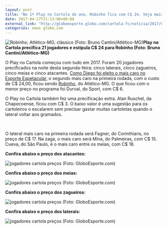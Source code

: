 ```yaml
---
layout: post
title: "No 1º Play no Cartola do ano, Robinho fica com C$ 24. Veja mais 20 preços"
date: 2017-04-17T21:13:00+00:00
external_link: "http://globoesporte.globo.com/cartola-fc/noticia/2017/04/no-1-play-no-cartola-do-ano-robinho-fica-com-c-24-veja-mais-20-precos.html"
categories: news globo.com
---
```

 ![Robinho; Atlético-MG; clássico (Foto: Bruno Cantini/Atlético-MG)](http://s2.glbimg.com/8jjxum8UcYO10kruPv6fopqsqes=/1124x36:3000x1097/690x390/s.glbimg.com/es/ge/f/original/2017/04/03/33623730422_b4687ea2b7_o.jpg "Robinho; Atlético-MG; clássico (Foto: Bruno Cantini/Atlético-MG)")**Play no Cartola precifica 21 jogadores e estipula C$ 24 para Robinho (Foto: Bruno Cantini/Atlético-MG)**

O Play no Cartola começou com tudo em 2017. Foram 20 jogadores precificados na noite desta segunda-feira: cinco laterais, cinco zagueiros, cinco meias e cinco atacantes. [Como Diego foi eleito o mais caro no Esporte Espetacular](http://globoesporte.globo.com/cartola-fc/noticia/2017/04/diego-recebe-20-dos-votos-e-sera-o-jogador-mais-caro-do-cartola-c-25.html), o segundo mais caro na primeira rodada, com o custo de C$ 24,00, ficou sendo [Robinho](http://globoesporte.globo.com/atleta/robinho.html), do Atlético-MG. O que ficou com o menor preço no programa foi Durval, do Sport, com C$ 6.

O Play no Cartola também fez uma precificação extra. Alan Ruschel, da Chapecoense, ficou com C$ 3. O baixo valor é uma sugestão para os cartoleiros o escalarem sem precisar gastar muitas cartoletas quando o lateral voltar aos gramados.

&nbsp;

O lateral mais caro na primeira rodada será Fagner, do Corinthians, no preço de C$ 17. Na zaga, o mais caro será Mina, do Palmeiras, com C$ 15. Cueva, do São Paulo, é o mais caro entre os meias, com C$ 18.

**Confira abaixo o preço dos atacantes:**

 ![jogadores cartola preços (Foto: GloboEsporte.com)](http://s2.glbimg.com/-l3wBD3LOezqtrESi7Md6BpHS8g=/0x0:1000x1000/690x690/s.glbimg.com/es/ge/f/original/2017/04/17/card_cartola_preficicacao-atacantes_1.jpg "jogadores cartola preços (Foto: GloboEsporte.com)")  

**Confira abaixo o preço dos meias:**

 ![jogadores cartola preços (Foto: GloboEsporte.com)](http://s2.glbimg.com/A5euRGi7ThS7gdv2ed4CEqrEvH0=/0x0:1000x1000/690x690/s.glbimg.com/es/ge/f/original/2017/04/17/card_cartola_preficicacao-meias.jpg "jogadores cartola preços (Foto: GloboEsporte.com)")  

**Confira abaixo o preço dos zagueiros:**

 ![jogadores cartola preços (Foto: GloboEsporte.com)](http://s2.glbimg.com/NRef-nrIAyjWqNRKJe23phUVB6g=/0x0:1000x1000/690x690/s.glbimg.com/es/ge/f/original/2017/04/17/card_cartola_preficicacao-zagueiros.jpg "jogadores cartola preços (Foto: GloboEsporte.com)")  

**Confira abaixo o preço dos laterais:**

 ![jogadores cartola preços (Foto: GloboEsporte.com)](http://s2.glbimg.com/1j2b3hg7GJ-jUFpU0d52wxv4sXA=/0x0:1000x1000/690x690/s.glbimg.com/es/ge/f/original/2017/04/17/card_cartola_preficicacao-laterais_FxjjyF3.jpg "jogadores cartola preços (Foto: GloboEsporte.com)")  

